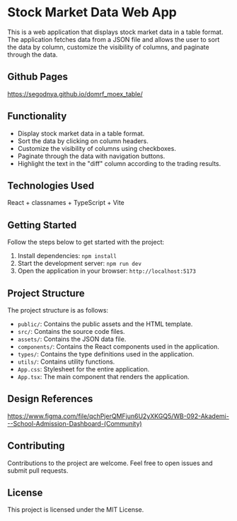 # Stock Market Data Web App

This is a web application that displays stock market data in a table format. The application fetches data from a JSON file and allows the user to sort the data by column, customize the visibility of columns, and paginate through the data.

## Github Pages

https://segodnya.github.io/domrf_moex_table/

## Functionality

- Display stock market data in a table format.
- Sort the data by clicking on column headers.
- Customize the visibility of columns using checkboxes.
- Paginate through the data with navigation buttons.
- Highlight the text in the "diff" column according to the trading results.

## Technologies Used

React + classnames + TypeScript + Vite

## Getting Started

Follow the steps below to get started with the project:

1. Install dependencies: `npm install`
2. Start the development server: `npm run dev`
3. Open the application in your browser: `http://localhost:5173`

## Project Structure

The project structure is as follows:

- `public/`: Contains the public assets and the HTML template.
- `src/`: Contains the source code files.
- `assets/`: Contains the JSON data file.
- `components/`: Contains the React components used in the application.
- `types/`: Contains the type definitions used in the application.
- `utils/`: Contains utility functions.
- `App.css`: Stylesheet for the entire application.
- `App.tsx`: The main component that renders the application.

## Design References

https://www.figma.com/file/qchPjerQMFjun6U2yXKGQ5/WB-092-Akademi---School-Admission-Dashboard-(Community)

## Contributing

Contributions to the project are welcome. Feel free to open issues and submit pull requests.

## License

This project is licensed under the MIT License.
